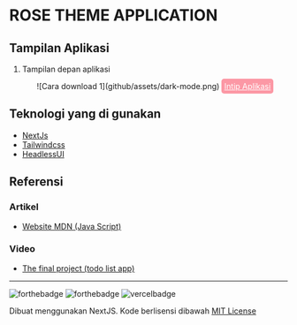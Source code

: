 # ROSE THEME APPLICATION

## Tampilan Aplikasi

1. Tampilan depan aplikasi

   <!-- prettier-ignore -->
   <div align="center">
   ![Cara download 1](github/assets/dark-mode.png)
    <a href="https://your-activity.vercel.app" target="_blank" style="background-color: #FC98A5; color: white; padding: 5px; border-radius: 5px;">Intip Aplikasi</a>
   <div>

## Teknologi yang di gunakan

- [NextJs](https://nextjs.org/)
- [Tailwindcss](https://tailwindcss.com//)
- [HeadlessUI](https://headlessui.dev/)

## Referensi

### Artikel

- [Website MDN (Java Script)](https://developer.mozilla.org/en-US/docs/Web/HTML)

### Video

- [The final project (todo list app)](https://www.youtube.com/watch?v=JS5w4rUbjQE&t=12766s)

<!-- markdownlint-restore -->
<!-- prettier-ignore-end -->

<!-- ALL-CONTRIBUTORS-LIST:END -->

---

![forthebadge](https://forthebadge.com/images/badges/built-with-love.svg)
![forthebadge](https://forthebadge.com/images/badges/made-with-javascript.svg)
![vercelbadge](https://www.datocms-assets.com/31049/1618983297-powered-by-vercel.svg)

Dibuat menggunakan NextJS. Kode berlisensi dibawah [MIT License](https://github.com/faruqmaulana/rose-theme-application/main/LICENSE)
